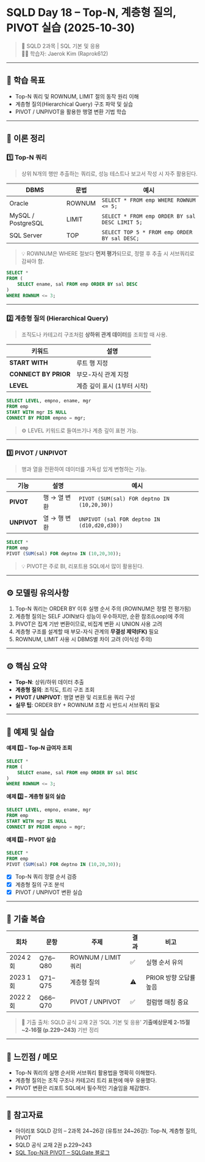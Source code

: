 # **SQLD Day 18 – Top-N, 계층형 질의, PIVOT 실습 (2025-10-30)**

> 📘 SQLD 2과목 | SQL 기본 및 응용  
> 🧑‍💻 학습자: Jaerok Kim (Raprok612)

---

## **🎯 학습 목표**

- Top-N 쿼리 및 ROWNUM, LIMIT 절의 동작 원리 이해  
- 계층형 질의(Hierarchical Query) 구조 파악 및 실습  
- PIVOT / UNPIVOT을 활용한 행열 변환 기법 학습

---

## **🧠 이론 정리**

### **1️⃣ Top-N 쿼리**
> 상위 N개의 행만 추출하는 쿼리로, 성능 테스트나 보고서 작성 시 자주 활용된다.

| DBMS | 문법 | 예시 |
|------|------|------|
| Oracle | ROWNUM | `SELECT * FROM emp WHERE ROWNUM <= 5;` |
| MySQL / PostgreSQL | LIMIT | `SELECT * FROM emp ORDER BY sal DESC LIMIT 5;` |
| SQL Server | TOP | `SELECT TOP 5 * FROM emp ORDER BY sal DESC;` |

> 💡 ROWNUM은 WHERE 절보다 **먼저 평가**되므로, 정렬 후 추출 시 서브쿼리로 감싸야 함.

```sql
SELECT *
FROM (
    SELECT ename, sal FROM emp ORDER BY sal DESC
)
WHERE ROWNUM <= 3;
```

---

### **2️⃣ 계층형 질의 (Hierarchical Query)**

> 조직도나 카테고리 구조처럼 **상하위 관계 데이터**를 조회할 때 사용.

| 키워드 | 설명 |
|---------|------|
| **START WITH** | 루트 행 지정 |
| **CONNECT BY PRIOR** | 부모-자식 관계 지정 |
| **LEVEL** | 계층 깊이 표시 (1부터 시작) |

```sql
SELECT LEVEL, empno, ename, mgr
FROM emp
START WITH mgr IS NULL
CONNECT BY PRIOR empno = mgr;
```

> ⚙️ LEVEL 키워드로 들여쓰기나 계층 깊이 표현 가능.  

---

### **3️⃣ PIVOT / UNPIVOT**
> 행과 열을 전환하여 데이터를 가독성 있게 변형하는 기능.

| 기능 | 설명 | 예시 |
|------|------|------|
| **PIVOT** | 행 → 열 변환 | `PIVOT (SUM(sal) FOR deptno IN (10,20,30))` |
| **UNPIVOT** | 열 → 행 변환 | `UNPIVOT (sal FOR deptno IN (d10,d20,d30))` |

```sql
SELECT *
FROM emp
PIVOT (SUM(sal) FOR deptno IN (10,20,30));
```

> 💡 PIVOT은 주로 BI, 리포트용 SQL에서 많이 활용된다.

---

## **⚙️ 모델링 유의사항**

1. Top-N 쿼리는 ORDER BY 이후 실행 순서 주의 (ROWNUM은 정렬 전 평가됨)  
2. 계층형 질의는 SELF JOIN보다 성능이 우수하지만, 순환 참조(Loop)에 주의  
3. PIVOT은 집계 기반 변환이므로, 비집계 변환 시 UNION 사용 고려  
4. 계층형 구조를 설계할 때 부모-자식 관계의 **무결성 제약(FK)** 필요  
5. ROWNUM, LIMIT 사용 시 DBMS별 차이 고려 (이식성 주의)

---

## **⚙️ 핵심 요약**

- **Top-N**: 상위/하위 데이터 추출  
- **계층형 질의**: 조직도, 트리 구조 조회  
- **PIVOT / UNPIVOT**: 행열 변환 및 리포트용 쿼리 구성  
- **실무 팁**: ORDER BY + ROWNUM 조합 시 반드시 서브쿼리 필요

---

## **🧮 예제 및 실습**

**예제 1️⃣ – Top-N 급여자 조회**
```sql
SELECT *
FROM (
    SELECT ename, sal FROM emp ORDER BY sal DESC
)
WHERE ROWNUM <= 3;
```

**예제 2️⃣ – 계층형 질의 실습**
```sql
SELECT LEVEL, empno, ename, mgr
FROM emp
START WITH mgr IS NULL
CONNECT BY PRIOR empno = mgr;
```

**예제 3️⃣ – PIVOT 실습**
```sql
SELECT *
FROM emp
PIVOT (SUM(sal) FOR deptno IN (10,20,30));
```

- [x] Top-N 쿼리 정렬 순서 검증  
- [x] 계층형 질의 구조 분석  
- [x] PIVOT / UNPIVOT 변환 실습  

---

## **🧾 기출 복습**

| 회차 | 문항 | 주제 | 결과 | 비고 |
|------|------|------|------|------|
| 2024 2회 | Q76–Q80 | ROWNUM / LIMIT 쿼리 | ✅ | 실행 순서 유의 |
| 2023 1회 | Q71–Q75 | 계층형 질의 | ⚠ | PRIOR 방향 오답률 높음 |
| 2022 2회 | Q66–Q70 | PIVOT / UNPIVOT | ✅ | 컬럼명 매칭 중요 |

> 📘 기출 출처: SQLD 공식 교재 2권 ‘SQL 기본 및 응용’ **기출예상문제 2-15절~2-16절 (p.229~243)** 기반 정리

---

## **💬 느낀점 / 메모**

- Top-N 쿼리의 실행 순서와 서브쿼리 활용법을 명확히 이해했다.  
- 계층형 질의는 조직 구조나 카테고리 트리 표현에 매우 유용했다.  
- PIVOT 변환은 리포트 SQL에서 필수적인 기술임을 체감했다.

---

## **🔗 참고자료**

- 아이리포 SQLD 강의 – 2과목 24~26강 (유튜브 24~26강): Top-N, 계층형 질의, PIVOT  
- SQLD 공식 교재 2권 p.229~243  
- [SQL Top-N과 PIVOT – SQLGate 블로그](https://www.sqlgate.com/blog/sql-topn-pivot)
